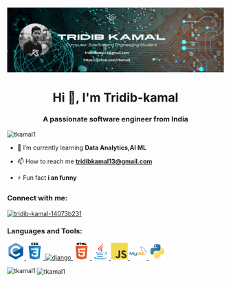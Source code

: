 ![logo](https://github.com/tkamal1/Tridib-kamal/blob/main/Orange%20Modern%20Technology%20LinkedIn%20Banner.png)
 <h1 align="center">Hi 👋, I'm Tridib-kamal</h1>
<h3 align="center">A passionate software engineer from India</h3>

<p align="left"> <img src="https://komarev.com/ghpvc/?username=tkamal1&label=Profile%20views&color=0e75b6&style=flat" alt="tkamal1" /> </p>

- 🌱 I’m currently learning **Data Analytics,AI ML**

- 📫 How to reach me **tridibkamal13@gmail.com**

- ⚡ Fun fact **i an funny**

<h3 align="left">Connect with me:</h3>
<p align="left">
<a href="https://linkedin.com/in/tridib-kamal-14073b231" target="blank"><img align="center" src="https://raw.githubusercontent.com/rahuldkjain/github-profile-readme-generator/master/src/images/icons/Social/linked-in-alt.svg" alt="tridib-kamal-14073b231" height="30" width="40" /></a>
</p>

<h3 align="left">Languages and Tools:</h3>
<p align="left"> <a href="https://www.cprogramming.com/" target="_blank" rel="noreferrer"> <img src="https://raw.githubusercontent.com/devicons/devicon/master/icons/c/c-original.svg" alt="c" width="40" height="40"/> </a> <a href="https://www.w3schools.com/css/" target="_blank" rel="noreferrer"> <img src="https://raw.githubusercontent.com/devicons/devicon/master/icons/css3/css3-original-wordmark.svg" alt="css3" width="40" height="40"/> </a> <a href="https://www.djangoproject.com/" target="_blank" rel="noreferrer"> <img src="https://cdn.worldvectorlogo.com/logos/django.svg" alt="django" width="40" height="40"/> </a> <a href="https://www.w3.org/html/" target="_blank" rel="noreferrer"> <img src="https://raw.githubusercontent.com/devicons/devicon/master/icons/html5/html5-original-wordmark.svg" alt="html5" width="40" height="40"/> </a> <a href="https://www.java.com" target="_blank" rel="noreferrer"> <img src="https://raw.githubusercontent.com/devicons/devicon/master/icons/java/java-original.svg" alt="java" width="40" height="40"/> </a> <a href="https://developer.mozilla.org/en-US/docs/Web/JavaScript" target="_blank" rel="noreferrer"> <img src="https://raw.githubusercontent.com/devicons/devicon/master/icons/javascript/javascript-original.svg" alt="javascript" width="40" height="40"/> </a> <a href="https://www.mysql.com/" target="_blank" rel="noreferrer"> <img src="https://raw.githubusercontent.com/devicons/devicon/master/icons/mysql/mysql-original-wordmark.svg" alt="mysql" width="40" height="40"/> </a> <a href="https://www.python.org" target="_blank" rel="noreferrer"> <img src="https://raw.githubusercontent.com/devicons/devicon/master/icons/python/python-original.svg" alt="python" width="40" height="40"/> </a> </p>

<p><img align="left" src="https://github-readme-stats.vercel.app/api/top-langs?username=tkamal1&show_icons=true&locale=en&layout=compact" alt="tkamal1" /></p>

<p>&nbsp;<img align="center" src="https://github-readme-stats.vercel.app/api?username=tkamal1&show_icons=true&locale=en" alt="tkamal1" /></p>
